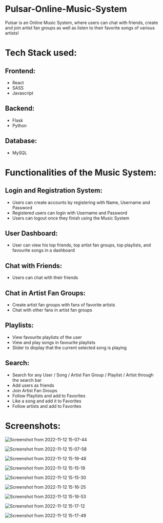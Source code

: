 # Pulsar-Online-Music-System

Pulsar is an Online Music System, where users can chat with friends, create and join artist fan groups as well as listen to their favorite songs of various artists!

# Tech Stack used: 

## Frontend:
 - React
 - SASS
 - Javascript
 
## Backend:
 - Flask
 - Python

## Database:
 - MySQL

# Functionalities of the Music System:

## Login and Registration System:
 - Users can create accounts by registering with Name, Username and Password
 - Registered users can login with Username and Password
 - Users can logout once they finish using the Music System

## User Dashboard:
 - User can view his top friends, top artist fan groups, top playlists, and favourite songs in a dashboard

## Chat with Friends:
 - Users can chat with their friends

## Chat in Artist Fan Groups:
 - Create artist fan groups with fans of favorite artists
 - Chat with other fans in artist fan groups

## Playlists:
 - View favourite playlists of the user
 - View and play songs in favourite playlists
 - Slider to display that the current selected song is playing

## Search:
 - Search for any User / Song / Artist Fan Group / Playlist / Artist through the search bar
 - Add users as friends
 - Join Artist Fan Groups
 - Follow Playlists and add to Favorites
 - Like a song and add it to Favorites
 - Follow artists and add to Favorites

# Screenshots:

![Screenshot from 2022-11-12 15-07-44](https://user-images.githubusercontent.com/83278309/206240619-778a3d46-7a89-469c-be1c-f826171e4c8f.png)

![Screenshot from 2022-11-12 15-07-58](https://user-images.githubusercontent.com/83278309/206240859-ea4c60f7-cdd3-457c-8ae5-c7b177ce58f6.png)

![Screenshot from 2022-11-12 15-19-48](https://user-images.githubusercontent.com/83278309/206240887-5e93204e-a807-4d44-97ce-4856237e9879.png)

![Screenshot from 2022-11-12 15-15-19](https://user-images.githubusercontent.com/83278309/206240965-1c590872-576f-4b4d-8934-77de57608bf6.png)

![Screenshot from 2022-11-12 15-15-30](https://user-images.githubusercontent.com/83278309/206240996-82accb93-3a58-4aec-8616-8dff5ff0c7bc.png)

![Screenshot from 2022-11-12 15-16-25](https://user-images.githubusercontent.com/83278309/206241078-d64029d7-c863-40bf-b163-eb3f1471639c.png)

![Screenshot from 2022-11-12 15-16-53](https://user-images.githubusercontent.com/83278309/206241126-02582f80-ff7f-4124-9cb7-ae7b1f9395cb.png)

![Screenshot from 2022-11-12 15-17-12](https://user-images.githubusercontent.com/83278309/206241179-838fd1e8-768e-47b7-971e-1b72f2755672.png)

![Screenshot from 2022-11-12 15-17-49](https://user-images.githubusercontent.com/83278309/206241238-e7602524-fc45-4331-b922-a0e617c8080b.png)


